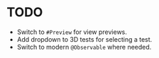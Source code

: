 #  TODO

-   Switch to `#Preview` for view previews.
-   Add dropdown to 3D tests for selecting a test.
-   Switch to modern `@Observable` where needed.

